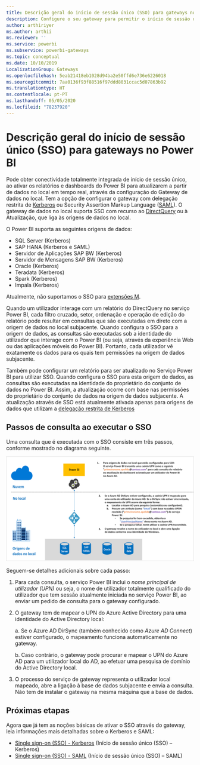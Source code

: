 ```yaml
---
title: Descrição geral do início de sessão único (SSO) para gateways no Power BI
description: Configure o seu gateway para permitir o início de sessão único (SSO) a partir do Power BI em origens de dados no local.
author: arthiriyer
ms.author: arthii
ms.reviewer: ''
ms.service: powerbi
ms.subservice: powerbi-gateways
ms.topic: conceptual
ms.date: 10/10/2019
LocalizationGroup: Gateways
ms.openlocfilehash: 5eab21418eb1028d94ba2e50ffd6e736e6226018
ms.sourcegitcommit: 7aa0136f93f88516f97ddd8031ccac5d07863b92
ms.translationtype: HT
ms.contentlocale: pt-PT
ms.lasthandoff: 05/05/2020
ms.locfileid: "78237920"
---
```

# <a name="overview-of-single-sign-on-sso-for-gateways-in-power-bi"></a>Descrição geral do início de sessão único (SSO) para gateways no Power BI

Pode obter conectividade totalmente integrada de início de sessão único, ao ativar os relatórios e dashboards do Power BI para atualizarem a partir de dados no local em tempo real, através da configuração do Gateway de dados no local. Tem a opção de configurar o gateway com delegação restrita de [Kerberos](service-gateway-sso-kerberos.md) ou Security Assertion Markup Language ([SAML](service-gateway-sso-saml.md)). O gateway de dados no local suporta SSO com recurso ao [DirectQuery](desktop-directquery-about.md) ou à Atualização, que liga às origens de dados no local. 

O Power BI suporta as seguintes origens de dados:

* SQL Server (Kerberos)
* SAP HANA (Kerberos e SAML)
* Servidor de Aplicações SAP BW (Kerberos)
* Servidor de Mensagens SAP BW (Kerberos) 
* Oracle (Kerberos) 
* Teradata (Kerberos)
* Spark (Kerberos)
* Impala (Kerberos)

Atualmente, não suportamos o SSO para [extensões M](https://github.com/microsoft/DataConnectors/blob/master/docs/m-extensions.md).

Quando um utilizador interage com um relatório do DirectQuery no serviço Power BI, cada filtro cruzado, setor, ordenação e operação de edição do relatório pode resultar em consultas que são executadas em direto com a origem de dados no local subjacente. Quando configura o SSO para a origem de dados, as consultas são executadas sob a identidade do utilizador que interage com o Power BI (ou seja, através da experiência Web ou das aplicações móveis do Power BI). Portanto, cada utilizador vê exatamente os dados para os quais tem permissões na origem de dados subjacente. 

Também pode configurar um relatório para ser atualizado no Serviço Power BI para utilizar SSO. Quando configura o SSO para esta origem de dados, as consultas são executadas na identidade do proprietário do conjunto de dados no Power BI. Assim, a atualização ocorre com base nas permissões do proprietário do conjunto de dados na origem de dados subjacente. A atualização através de SSO está atualmente ativada apenas para origens de dados que utilizam a [delegação restrita de Kerberos](service-gateway-sso-kerberos.md) 

## <a name="query-steps-when-running-sso"></a>Passos de consulta ao executar o SSO

Uma consulta que é executada com o SSO consiste em três passos, conforme mostrado no diagrama seguinte.

![Passos de consulta com o SSO](media/service-gateway-sso-overview/sso-query-steps.png)

Seguem-se detalhes adicionais sobre cada passo:

1. Para cada consulta, o serviço Power BI inclui o *nome principal de utilizador (UPN)* ou seja, o nome de utilizador totalmente qualificado do utilizador que tem sessão atualmente iniciada no serviço Power BI, ao enviar um pedido de consulta para o gateway configurado.

2. O gateway tem de mapear o UPN do Azure Active Directory para uma identidade do Active Directory local:

   a. Se o Azure AD DirSync (também conhecido como *Azure AD Connect*) estiver configurado, o mapeamento funciona automaticamente no gateway.

   b.  Caso contrário, o gateway pode procurar e mapear o UPN do Azure AD para um utilizador local do AD, ao efetuar uma pesquisa de domínio do Active Directory local.

3. O processo do serviço de gateway representa o utilizador local mapeado, abre a ligação à base de dados subjacente e envia a consulta. Não tem de instalar o gateway na mesma máquina que a base de dados.

## <a name="next-steps"></a>Próximas etapas

Agora que já tem as noções básicas de ativar o SSO através do gateway, leia informações mais detalhadas sobre o Kerberos e SAML:

* [Single sign-on (SSO) - Kerberos](service-gateway-sso-kerberos.md) (Início de sessão único (SSO) – Kerberos)
* [Single sign-on (SSO) - SAML](service-gateway-sso-saml.md) (Início de sessão único (SSO) – SAML)
